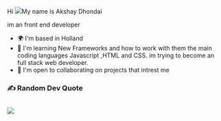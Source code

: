 Hi ![](https://user-images.githubusercontent.com/18350557/176309783-0785949b-9127-417c-8b55-ab5a4333674e.gif)My name is Akshay Dhondai


im an front end developer


* 🌍  I'm based in Holland
* 🧠  I'm learning New Frameworks and how to work with them the main coding languages Javascript ,HTML and CSS. im trying to become an full stack web developer. 
* 🤝  I'm open to collaborating on projects that intrest me




### ✍️ Random Dev Quote
![](https://quotes-github-readme.vercel.app/api?type=horizontal&theme=gruvbox)
---


<!---
Akshay12184/Akshay12184 is a ✨ special ✨ repository because its `README.md` (this file) appears on your GitHub profile.
You can click the Preview link to take a look at your changes.
--->
